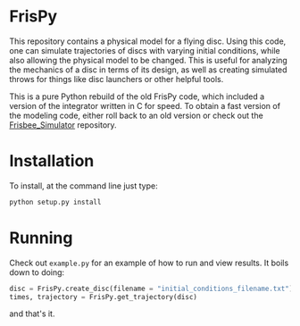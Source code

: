FrisPy
=========

This repository contains a physical model for a flying disc. Using this code, one can simulate trajectories of discs with varying initial conditions, while also allowing the physical model to be changed. This is useful for analyzing the mechanics of a disc in terms of its design, as well as creating simulated throws for things like disc launchers or other helpful tools.

This is a pure Python rebuild of the old FrisPy code, which included a version of the integrator written in C for speed. To obtain a fast version of the modeling code, either roll back to an old version or check out the [Frisbee_Simulator](https://github.com/tmcclintock/Frisbee_Simulator) repository.

Installation
============

To install, at the command line just type:

```bash
python setup.py install
```

Running
=======

Check out `example.py` for an example of how to run and view results. It boils down to doing:
```python
disc = FrisPy.create_disc(filename = "initial_conditions_filename.txt")
times, trajectory = FrisPy.get_trajectory(disc)
```
and that's it.